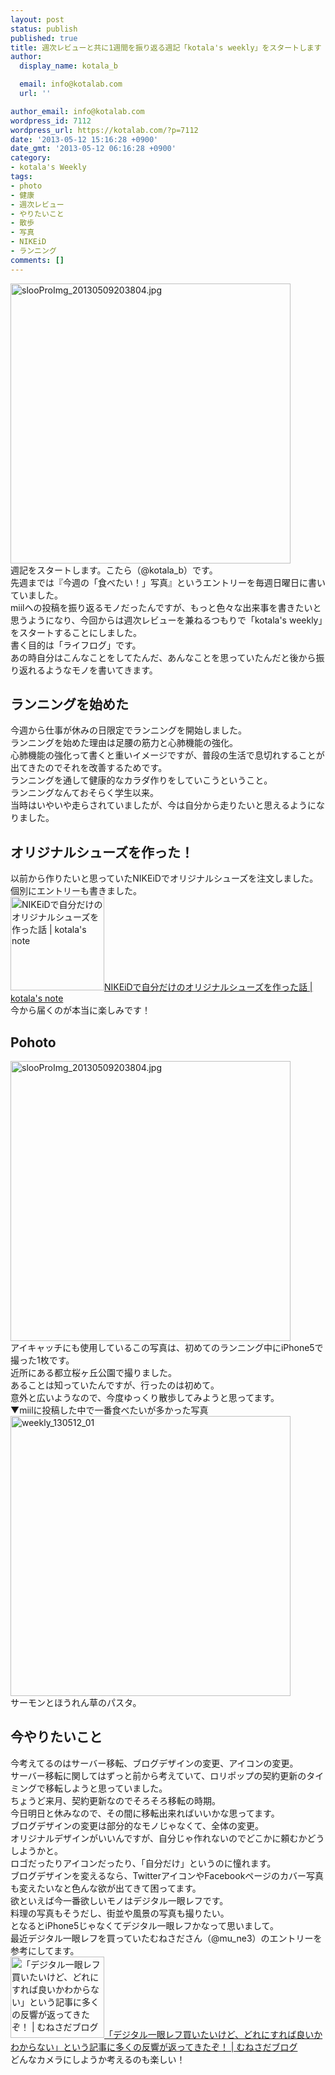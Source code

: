 ```yaml
---
layout: post
status: publish
published: true
title: 週次レビューと共に1週間を振り返る週記「kotala's weekly」をスタートします
author:
  display_name: kotala_b

  email: info@kotalab.com
  url: ''

author_email: info@kotalab.com
wordpress_id: 7112
wordpress_url: https://kotalab.com/?p=7112
date: '2013-05-12 15:16:28 +0900'
date_gmt: '2013-05-12 06:16:28 +0900'
category:
- kotala's Weekly
tags:
- photo
- 健康
- 週次レビュー
- やりたいこと
- 散歩
- 写真
- NIKEiD
- ランニング
comments: []
---
```

<p><img src="https://kotalab.com/wp-content/uploads/slooProImg_20130509203804.jpg" alt="slooProImg_20130509203804.jpg" width="448" height="448" class="alignnone size-full wp-image-7073" /><br />
週記をスタートします。こたら（@kotala_b）です。<br />
先週までは『今週の「食べたい！」写真』というエントリーを毎週日曜日に書いていました。<br />
miilへの投稿を振り返るモノだったんですが、もっと色々な出来事を書きたいと思うようになり、今回からは週次レビューを兼ねるつもりで「kotala's weekly」をスタートすることにしました。<br />
書く目的は「ライフログ」です。<br />
あの時自分はこんなことをしてたんだ、あんなことを思っていたんだと後から振り返れるようなモノを書いてきます。<br />
</p>
<!--more-->
<h2>ランニングを始めた</h2>
<p>今週から仕事が休みの日限定でランニングを開始しました。<br />
ランニングを始めた理由は足腰の筋力と心肺機能の強化。<br />
心肺機能の強化って書くと重いイメージですが、普段の生活で息切れすることが出てきたのでそれを改善するためです。<br />
ランニングを通して健康的なカラダ作りをしていこうということ。<br />
ランニングなんておそらく学生以来。<br />
当時はいやいや走らされていましたが、今は自分から走りたいと思えるようになりました。</p>
<h2>オリジナルシューズを作った！</h2>
<p>以前から作りたいと思っていたNIKEiDでオリジナルシューズを注文しました。<br />
個別にエントリーも書きました。<br />
<a href="https://kotalab.com/nike-id-my-shoes" target="_blank"><img  class="alignleft" src="https://kotalab.com/wp-content/uploads/nike_130511-448x336.jpg" alt="NIKEiDで自分だけのオリジナルシューズを作った話 | kotala's note" width="150" /></a><a href="https://kotalab.com/nike-id-my-shoes" target="_blank">NIKEiDで自分だけのオリジナルシューズを作った話 | kotala's note</a><br style="clear:both;" />今から届くのが本当に楽しみです！</p>
<h2>Pohoto</h2>
<p><img src="https://kotalab.com/wp-content/uploads/slooProImg_20130509203804.jpg" alt="slooProImg_20130509203804.jpg" width="448" height="448" class="alignnone size-full wp-image-7073" /><br />
アイキャッチにも使用しているこの写真は、初めてのランニング中にiPhone5で撮った1枚です。<br />
近所にある都立桜ヶ丘公園で撮りました。<br />
あることは知っていたんですが、行ったのは初めて。<br />
意外と広いようなので、今度ゆっくり散歩してみようと思ってます。<br />
▼miilに投稿した中で一番食べたいが多かった写真<br />
<img src="https://kotalab.com/wp-content/uploads/weekly_130512_01.jpg" alt="weekly_130512_01" width="448" height="448" class="alignnone size-full wp-image-7113" /><br />
サーモンとほうれん草のパスタ。</p>
<h2>今やりたいこと</h2>
<p>今考えてるのはサーバー移転、ブログデザインの変更、アイコンの変更。<br />
サーバー移転に関してはずっと前から考えていて、ロリポップの契約更新のタイミングで移転しようと思っていました。<br />
ちょうど来月、契約更新なのでそろそろ移転の時期。<br />
今日明日と休みなので、その間に移転出来ればいいかな思ってます。<br />
ブログデザインの変更は部分的なモノじゃなくて、全体の変更。<br />
オリジナルデザインがいいんですが、自分じゃ作れないのでどこかに頼むかどうしようかと。<br />
ロゴだったりアイコンだったり、「自分だけ」というのに憧れます。<br />
ブログデザインを変えるなら、TwitterアイコンやFacebookページのカバー写真も変えたいなと色んな欲が出てきて困ってます。<br />
欲といえば今一番欲しいモノはデジタル一眼レフです。<br />
料理の写真もそうだし、街並や風景の写真も撮りたい。<br />
となるとiPhone5じゃなくてデジタル一眼レフかなって思いまして。<br />
最近デジタル一眼レフを買っていたむねさださん（@mu_ne3）のエントリーを参考にしてます。<br />
<a href="http://munesada.com/2013/04/10/blog-1878" target="_blank"><img  class="alignleft" src="https://capture.heartrails.com/150x130?http://munesada.com/2013/04/10/blog-1878" alt="「デジタル一眼レフ買いたいけど、どれにすれば良いかわからない」という記事に多くの反響が返ってきたぞ！ | むねさだブログ" width="150" height="130" /></a><a href="http://munesada.com/2013/04/10/blog-1878" target="_blank">「デジタル一眼レフ買いたいけど、どれにすれば良いかわからない」という記事に多くの反響が返ってきたぞ！ | むねさだブログ</a><a href="https://b.hatena.ne.jp/entry/http://munesada.com/2013/04/10/blog-1878" target="_blank"><img border="0" src="https://b.hatena.ne.jp/entry/image/http://munesada.com/2013/04/10/blog-1878" alt="" /></a><br style="clear:both;" />どんなカメラにしようか考えるのも楽しい！</p>
